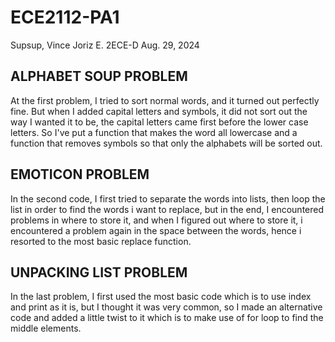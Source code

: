 # ECE2112-PA1
Supsup, Vince Joriz E.
2ECE-D
Aug. 29, 2024
## ALPHABET SOUP PROBLEM
At the first problem, I tried to sort normal words, and it turned out perfectly fine. But when I added capital letters and symbols, it did not sort out the way I wanted it to be, the capital letters came first before the lower case letters. So I've put a function that makes the word all lowercase and a function that removes symbols so that only the alphabets will be sorted out.
## EMOTICON PROBLEM
In the second code, I first tried to separate the words into lists, then loop the list in order to find the words i want to replace, but in the end, I encountered problems in where to store it, and when I figured out where to store it, i encountered a problem again in the space between the words, hence i resorted to the most basic replace function.
## UNPACKING LIST PROBLEM
In the last problem, I first used the most basic code which is to use index and print as it is, but I thought it was very common, so I made an alternative code and added a little twist to it which is to make use of for loop to find the middle elements.
